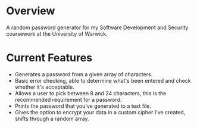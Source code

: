 # Overview
A random password generator for my Software Development and Security coursework at the University of Warwick.

# Current Features
- Generates a password from a given array of characters.
- Basic error checking, able to determine what's been entered and check whether it's acceptable.
- Allows a user to pick between 8 and 24 characters, this is the recommended requirement for a password.
- Prints the password that you've generated to a text file.
- Gives the option to encrypt your data in a custom cipher I've created, shifts through a random array.
